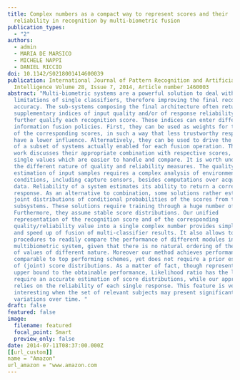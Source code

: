 ```yaml
---
title: Complex numbers as a compact way to represent scores and their
  reliability in recognition by multi-biometric fusion
publication_types:
  - "2"
authors:
  - admin
  - MARIA DE MARSICO
  - MICHELE NAPPI
  - DANIEL RICCIO
doi: 10.1142/S0218001414600039
publication: International Journal of Pattern Recognition and Artificial
  Intelligence Volume 28, Issue 7, 2014, Article number 1460003
abstract: "Multi-biometric systems are a powerful solution to deal with
  limitations of single classifiers, therefore improving the final recognition
  accuracy. The sub-systems composing the final architecture often return
  supplementary indices of input quality and/or of response reliability, which
  further qualify each recognition score. These indices can enter different
  information fusion policies. First, they can be used as weights for the fusion
  of the corresponding scores, in such a way that less trustworthy responses
  have a lower influence. Alternatively, they can be used to drive the selection
  of a subset of systems actually enabled for each fusion operation. The present
  work discusses their appropriate combination with respective scores, to obtain
  single values which are easier to handle and compare. It is worth underlining
  the different nature of quality and reliability measures. The quality
  estimation of input samples requires a complex analysis of environmental
  conditions, including capture sensors, besides computations over acquired
  data. Reliability of a system estimates its ability to return a correct
  response. As an alternative to combination, some solutions rather estimate the
  joint distributions of conditional probabilities of the scores from the single
  subsystems. These solutions require training through a huge number of samples.
  Furthermore, they assume stable score distributions. Our unified
  representation of the recognition score and of the corresponding
  quality/reliability value into a single complex number provides simplification
  and speed up of fusion of multi-classifier results. It also allows to devise
  procedures to readily compare the performance of different modules in a
  multibiometric system, given that there is no natural ordering of these pairs
  of values of different nature. Moreover our method achieves performance
  comparable to top performing schemes, yet does not require a prior estimation
  of (joint) score distributions. As a matter of fact, though representing an
  upper bound to the obtainable performance, Likelihood ratio has the limit to
  require an accurate estimation of score distributions, while our approach
  relies on the reliability of each single response. This feature is very
  interesting when the set of relevant subjects may present significant
  variations over time. "
draft: false
featured: false
image:
  filename: featured
  focal_point: Smart
  preview_only: false
date: 2014-07-11T08:37:00.000Z
[[url_custom]] 
name = "Amazon" 
url_amazon = "www.amazon.com
---
```


